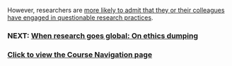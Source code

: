 However, researchers are [more likely to admit that they or their colleagues have engaged in questionable research practices](https://journals.plos.org/plosone/article?id=10.1371/journal.pone.0005738).

### NEXT: [When research goes global: On ethics dumping](integrity-global.md)
### [Click to view the Course Navigation page](toc.md)
